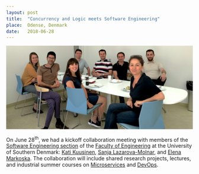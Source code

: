 ```yaml
---
layout: post
title:  "Concurrency and Logic meets Software Engineering"
place:  Odense, Denmark
date:   2018-06-28
---
```

<img class="img-fluid mx-auto d-block" src="/images/posts/tekse06.jpg">

On June 28<sup>th</sup>, we had a kickoff collaboration meeting with members of the [Software Engineering section](https://www.sdu.dk/en/om_sdu/institutter_centre/sdusoftwareengineering) of the [Faculty of Engineering](https://www.sdu.dk/en/om_sdu/fakulteterne/teknik) at the University of Southern Denmark: [Kati Kuusinen](http://findresearcher.sdu.dk/portal/da/persons/kati-kuusinen(9575db52-61c5-4e95-aad5-76193bce9a2c).html), [Sanja Lazarova-Molnar](http://findresearcher.sdu.dk/portal/en/persons/sanja-lazarovamolnar(b4fa9a39-d23f-4e26-9fb9-76dc16a6f3cd).html), and [Elena Markoska](http://findresearcher.sdu.dk/portal/da/persons/elena-markoska(6e62c3d2-27ef-458e-9f75-4891f66099a9).html). The collaboration will include shared research projects, lectures, and industrial summer courses on [Microservices](/research-areas.html#rt_ms) and [DevOps](/research-areas.html#rt_do).
